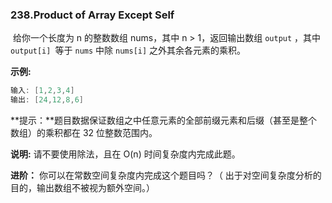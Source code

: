 ### 238.Product of Array Except Self

​	给你一个长度为 n 的整数数组 nums，其中 n > 1，返回输出数组 ```output``` ，其中 ```output[i] ```等于 ```nums``` 中除 ```nums[i]``` 之外其余各元素的乘积。

 

**示例:**

```c++
输入: [1,2,3,4]
输出: [24,12,8,6]
```

**提示：**题目数据保证数组之中任意元素的全部前缀元素和后缀（甚至是整个数组）的乘积都在 32 位整数范围内。

**说明:** 请不要使用除法，且在 O(n) 时间复杂度内完成此题。

**进阶：**
	你可以在常数空间复杂度内完成这个题目吗？（ 出于对空间复杂度分析的目的，输出数组不被视为额外空间。）

